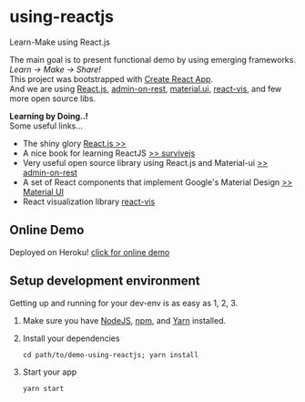 # using-reactjs
Learn-Make using React.js  

The main goal is to present functional demo by using emerging frameworks. *Learn -> Make -> Share!*      
This project was bootstrapped with [Create React App](https://github.com/facebookincubator/create-react-app).  
And we are using [React.js](https://facebook.github.io/react/), [admin-on-rest](https://marmelab.com/admin-on-rest/), [material.ui](http://www.material-ui.com/#/), [react-vis](https://uber.github.io/react-vis), and few more open source libs.      

**Learning by Doing..!**  
Some useful links...   

- The shiny glory [React.js >>](https://reactjs.org/)   
- A nice book for learning ReactJS [>> survivejs](https://survivejs.com/react/getting-started/introduction-to-react/)  
- Very useful open source library using React.js and Material-ui [>> admin-on-rest](https://marmelab.com/admin-on-rest/)  
- A set of React components that implement Google's Material Design [>> Material UI](http://www.material-ui.com/)  
- React visualization library [react-vis](https://uber.github.io/react-vis)  

## Online Demo  

Deployed on Heroku! [click for online demo](https://using-reactjs.herokuapp.com/)    


## Setup development environment    

Getting up and running for your dev-env is as easy as 1, 2, 3.  

1. Make sure you have [NodeJS](https://nodejs.org/), [npm](https://www.npmjs.com/), and [Yarn](https://yarnpkg.com) installed.  

2. Install your dependencies  

    ```
    cd path/to/demo-using-reactjs; yarn install
    ```

3. Start your app

    ```
    yarn start
    ```



